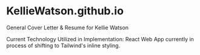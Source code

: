 # KellieWatson.github.io

General Cover Letter & Resume for Kellie Watson

Current Technology Utilized in Implementation: 
React Web App currently in process of shifting to Tailwind's
inline styling.